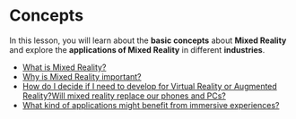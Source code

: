 # Concepts

In this lesson, you will learn about the **basic concepts** about **Mixed Reality** and explore the **applications of Mixed Reality** in different **industries**. 



* [What is Mixed Reality? ](../../what-is-mixed-reality/)
* [Why is Mixed Reality important?](../../what-is-mixed-reality/why-is-mixed-reality-important.md)
* [How do I decide if I need to develop for Virtual Reality or Augmented Reality?](https://twitter.com/WindowsDocs/status/1212766878235602944)[Will mixed reality replace our phones and PCs?](https://youtu.be/eqIu7HJeWSo)
* [What kind of applications might benefit from immersive experiences?](../../what-is-mixed-reality/what-kind-of-applications-might-benefit-from-immersive-experiences.md)



